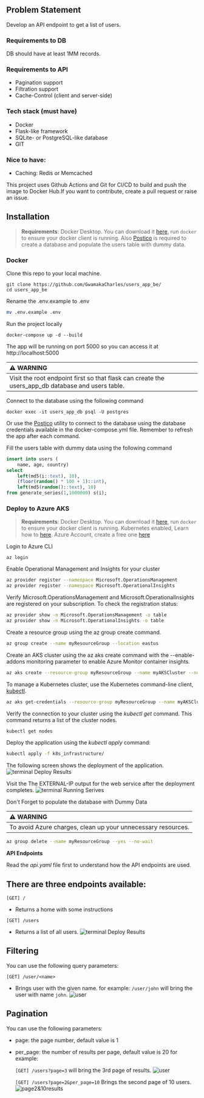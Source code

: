 ## Problem Statement

Develop an API endpoint to get a list of users.

### Requirements to DB

DB should have at least 1MM records.

### Requirements to API

- Pagination support
- Filtration support
- Cache-Control (client and server-side)

### Tech stack (must have)

- Docker
- Flask-like framework
- SQLite- or PostgreSQL-like database
- GIT

### Nice to have:

- Caching: Redis or Memcached

This project uses Github Actions and Git for CI/CD to build and push the image to Docker Hub.If you want to contribute, create a pull request or raise an issue.

## Installation

> **Requirements**: Docker Desktop. You can download it [here](https://www.docker.com/products/docker-desktop/), run `docker` to ensure your docker client is running. Also [Postico](https://eggerapps.at/postico/) is required to create a database and populate the users table with dummy data.

### Docker

Clone this repo to your local machine.

```
git clone https://github.com/GwamakaCharles/users_app_be/
cd users_app_be
```

Rename the .env.example to .env

```bash
mv .env.example .env
```

Run the project locally

```
docker-compose up -d --build
```

The app will be running on port 5000 so you can access it at http://localhost:5000

| :warning: WARNING                                                                                 |
| :------------------------------------------------------------------------------------------------ |
| Visit the root endpoint first so that flask can create the users_app_db database and users table. |

Connect to the database using the following command

```
docker exec -it users_app_db psql -U postgres
```

Or use the [Postico](https://eggerapps.at/postico/) utility to connect to the database using the database credentials available in the docker-compose.yml file. Remember to refresh the app after each command.

Fill the users table with dummy data using the following command

```sql
insert into users (
	name, age, country)
select
	left(md5(i::text), 10),
	(floor(random() * 100 + 1)::int),
	left(md5(random()::text), 10)
from generate_series(1,1000000) s(i);
```

### Deploy to Azure AKS

> **Requirements**: Docker Desktop. You can download it [here](https://www.docker.com/products/docker-desktop/), run `docker` to ensure your docker client is running. Kubernetes enabled, Learn how to [here](https://docs.docker.com/desktop/kubernetes/). Azure Account, create a free one [here](https://azure.microsoft.com/en-us/free/)

Login to Azure CLI

```
az login
```

Enable Operational Management and Insights for your cluster

```bash
az provider register --namespace Microsoft.OperationsManagement
az provider register --namespace Microsoft.OperationalInsights

```

Verify Microsoft.OperationsManagement and Microsoft.OperationalInsights are registered on your subscription. To check the registration status:

```bash
az provider show -n Microsoft.OperationsManagement -o table
az provider show -n Microsoft.OperationalInsights -o table
```

Create a resource group using the az group create command.

```bash
az group create --name myResourceGroup --location eastus
```

Create an AKS cluster using the az aks create command with the --enable-addons monitoring parameter to enable Azure Monitor container insights.

```bash
az aks create --resource-group myResourceGroup --name myAKSCluster --node-count 1 --enable-addons monitoring --generate-ssh-keys
```

To manage a Kubernetes cluster, use the Kubernetes command-line client, [kubectl](https://kubernetes.io/docs/reference/kubectl/kubectl/).

```bash
az aks get-credentials --resource-group myResourceGroup --name myAKSCluster
```

Verify the connection to your cluster using the _kubectl get_ command. This command returns a list of the cluster nodes.

```bash
kubectl get nodes
```

Deploy the application using the _kubectl apply_ command:

```bash
kubectl apply -f k8s_infrastructure/
```

The following screen shows the deployment of the application.
![terminal Deploy Results](./screenshots/apply_results.png)

Visit the The EXTERNAL-IP output for the web service after the deployment completes.
![terminal Running Serives](./screenshots/running_services.png)

Don't Forget to populate the database with Dummy Data

| :warning: WARNING                                            |
| :----------------------------------------------------------- |
| To avoid Azure charges, clean up your unnecessary resources. |

```bash
az group delete --name myResourceGroup --yes --no-wait
```

**API Endpoints**

Read the _api.yaml_ file first to understand how the API endpoints are used.

## There are three endpoints available:

`[GET] /`

- Returns a home with some instructions

`[GET] /users`

- Returns a list of all users.
  ![terminal Deploy Results](./screenshots/users_list_page.png)

## Filtering

You can use the following query parameters:

`[GET] /user/<name>`

- Brings user with the given name.
  for example: `/user/john` will bring the user with name `john`.
  ![user](./screenshots/user.png)

## Pagination

You can use the following parameters:

- page: the page number, default value is 1
- per_page: the number of results per page, default value is 20
  for example:

  `[GET] /users?page=3` will bring the 3rd page of results.
  ![user](./screenshots/page_3.png)

  `[GET] /users?page=2&per_page=10` Brings the second page of 10 users.
  ![page2&10results](./screenshots/page2%2610.png)
